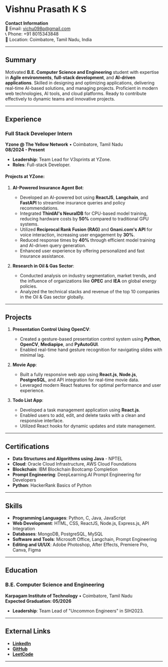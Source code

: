 
# Vishnu Prasath K S

**Contact Information**  
📧 Email: [vichu098p@gmail.com](mailto:vichu098p@gmail.com)  
📞 Phone: +91 8015343848  
📍 Location: Coimbatore, Tamil Nadu, India  

---

## Summary

Motivated **B.E. Computer Science and Engineering** student with expertise in **Agile environments**, **full-stack development**, and **AI-driven applications**. Skilled in designing and optimizing applications, delivering real-time AI-based solutions, and managing projects. Proficient in modern web technologies, AI tools, and cloud platforms. Ready to contribute effectively to dynamic teams and innovative projects.

---

## Experience

### **Full Stack Developer Intern**  
**Yzone @ The Yellow Network** • Coimbatore, Tamil Nadu  
**08/2024 - Present**  

- **Leadership**: Team Lead for V3sprints at YZone.  
- **Roles**: Full-stack Developer.  

#### **Projects at YZone**:  
1. **AI-Powered Insurance Agent Bot**:  
   - Developed an AI-powered bot using **ReactJS**, **Langchain**, and **FastAPI** to streamline insurance queries and policy recommendations.  
   - Integrated **ThirdAI's NeuralDB** for CPU-based model training, reducing hardware costs by **50%** compared to traditional GPU systems.  
   - Utilized **Reciprocal Rank Fusion (RAG)** and **Gnani.com's API** for voice interaction, increasing user engagement by **30%**.  
   - Reduced response times by **40%** through efficient model training and AI-driven query generation.  
   - Enhanced user experience by offering personalized and fast insurance assistance.  

2. **Research in Oil & Gas Sector**:  
   - Conducted analysis on industry segmentation, market trends, and the influence of organizations like **OPEC** and **IEA** on global energy policies.  
   - Analyzed the technical stacks and revenue of the top 10 companies in the Oil & Gas sector globally.  

---

## Projects

1. **Presentation Control Using OpenCV**:  
   - Created a gesture-based presentation control system using **Python**, **OpenCV**, **Mediapipe**, and **PyAutoGUI**.  
   - Enabled real-time hand gesture recognition for navigating slides with minimal lag.  

2. **Movie App**:  
   - Built a fully responsive web app using **React.js**, **Node.js**, **PostgreSQL**, and API integration for real-time movie data.  
   - Leveraged modern React features for optimal performance and user experience.  

3. **Todo List App**:  
   - Developed a task management application using **React.js**.  
   - Enabled users to add, edit, and delete tasks with a clean and responsive interface.  
   - Utilized React hooks for dynamic updates and state management.  

---

## Certifications

- **Data Structures and Algorithms using Java** - NPTEL  
- **Cloud**: Oracle Cloud Infrastructure, AWS Cloud Foundations  
- **Blockchain**: IBM Blockchain Bootcamp Completion  
- **Prompt Engineering**: DeepLearning.AI Prompt Engineering for Developers  
- **Python**: HackerRank Basics of Python  

---

## Skills

- **Programming Languages**: Python, C, Java, JavaScript  
- **Web Development**: HTML, CSS, ReactJS, Node.js, Express.js, API Integration  
- **Databases**: MongoDB, PostgreSQL, MySQL  
- **Software and Tools**: Microsoft Office, Langchain, Prompt Engineering  
- **Editing and UI/UX**: Adobe Photoshop, After Effects, Premiere Pro, Canva, Figma  

---

## Education

### **B.E. Computer Science and Engineering**  
**Karpagam Institute of Technology** • Coimbatore, Tamil Nadu  
**Expected Graduation: 05/2026**  

- **Leadership**: Team Lead of "Uncommon Engineers" in SIH2023.  

---

## External Links

- **[LinkedIn](https://www.linkedin.com/in/vishnuprasathks)**  
- **[GitHub](https://github.com/Vishnuprasath18)**  
- **[LeetCode](https://leetcode.com/u/vishnu1840/)**  

---
